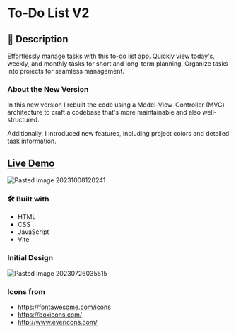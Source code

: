 # To-Do List V2
## 📝 Description
Effortlessly manage tasks with this to-do list app. Quickly view today's, weekly, and monthly tasks for short and long-term planning. Organize tasks into projects for seamless management.
### About the New Version
In this new version I rebuilt the code using a Model-View-Controller (MVC) architecture to craft a codebase that's more maintainable and also well-structured.

Additionally, I introduced new features, including project colors and detailed task information.

## [Live Demo](https://satogo1.github.io/todo-list-version2/)
![Pasted image 20231008120241](https://github.com/SaToGo1/todo-list-version2/assets/85353835/0ac9d517-06db-40c7-9a75-98f16416b76c)

### 🛠️ Built with
- HTML
- CSS
- JavaScript
- Vite

### Initial Design
![Pasted image 20230726035515](https://github.com/SaToGo1/todo-list-version2/assets/85353835/b2a2e321-b241-43e4-9647-da261e745a6c)

### Icons from
- https://fontawesome.com/icons
- https://boxicons.com/
- http://www.evericons.com/
